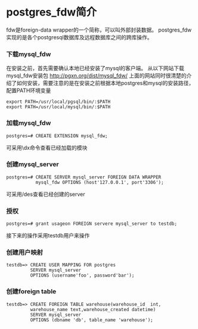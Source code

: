 ﻿# postgres_fdw简介
fdw是foreign-data wrapper的一个简称，可以叫外部封装数据。
postgres_fdw实现的是各个postgresql数据库及远程数据库之间的跨库操作。
### 下载mysql_fdw
在安装之前，首先需要确认本地已经安装了mysql的客户端。
从以下网站下载mysql_fdw安装包
http://pgxn.org/dist/mysql_fdw/
上面的网站同时很清楚的介绍了如何安装，需要注意的是在安装之前根据本地postgres和mysql的安装路径，配置PATH环境变量
```
export PATH=/usr/local/pgsql/bin/:$PATH
export PATH=/usr/local/mysql/bin/:$PATH 
```
### 加载mysql_fdw
```
postgres=# CREATE EXTENSION mysql_fdw;
```
可采用\dx命令查看已经加载的模块
### 创建mysql_server
```
postgres=# CREATE SERVER mysql_server FOREIGN DATA WRAPPER 
           mysql_fdw OPTIONS (host'127.0.0.1', port'3306');
```
可采用/des查看已经创建的server
### 授权
```
postgres=# grant usageon FOREIGN servere mysql_server to testdb;
```
接下来的操作采用testdb用户来操作
### 创建用户映射
```
testdb=> CREATE USER MAPPING FOR postgres 
         SERVER mysql_server 
         OPTIONS (username'foo', password'bar');
```
### 创建foreign table
```
testdb=> CREATE FOREIGN TABLE warehouse(warehouse_id  int,
         warehouse_name text,warehouse_created datetime) 
         SERVER mysql_server 
         OPTIONS (dbname 'db', table_name 'warehouse');
```
